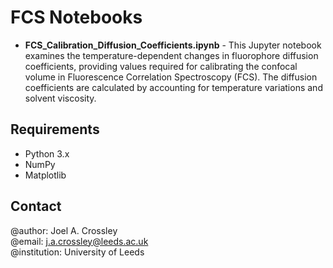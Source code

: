 # FCS Notebooks

- **FCS_Calibration_Diffusion_Coefficients.ipynb** - This Jupyter notebook examines the temperature-dependent changes in fluorophore diffusion coefficients, providing values required for calibrating the confocal volume in Fluorescence Correlation Spectroscopy (FCS). The diffusion coefficients are calculated by accounting for temperature variations and solvent viscosity.

## Requirements
- Python 3.x
- NumPy
- Matplotlib

## Contact
@author: Joel A. Crossley <br />
@email: j.a.crossley@leeds.ac.uk <br />
@institution: University of Leeds <br />

